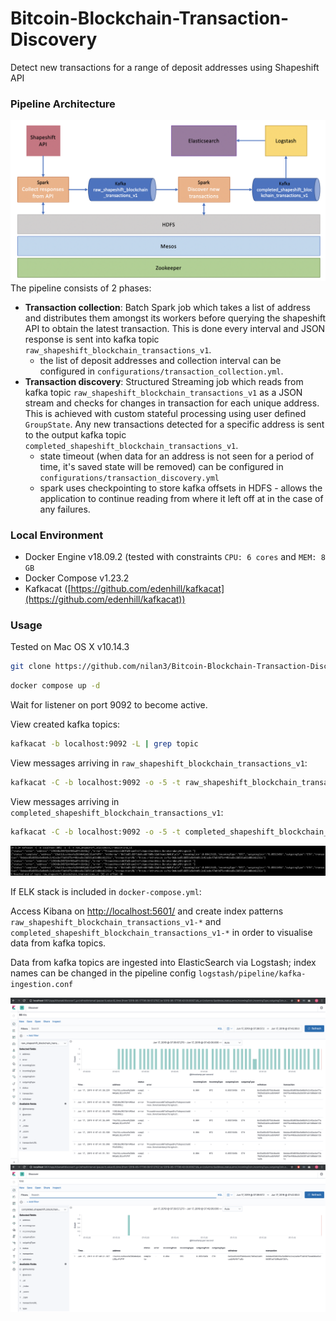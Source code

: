 
# Bitcoin-Blockchain-Transaction-Discovery
Detect new transactions for a range of deposit addresses using Shapeshift API

### Pipeline Architecture
![alt text](https://raw.githubusercontent.com/nilan3/Bitcoin-Blockchain-Transaction-Discovery/master/pipeline-architecture.png)
The pipeline consists of 2 phases:
- **Transaction collection**: Batch Spark job which takes a list of address and distributes them amongst its workers before querying the shapeshift API to obtain the latest transaction. This is done every interval and JSON response is sent into kafka topic `raw_shapeshift_blockchain_transactions_v1`.
	- the list of deposit addresses and collection interval can be configured in `configurations/transaction_collection.yml`.
- **Transaction discovery**: Structured Streaming job which reads from kafka topic `raw_shapeshift_blockchain_transactions_v1` as a JSON stream and checks for changes in transaction for each unique address. This is achieved with custom stateful processing using user defined `GroupState`. Any new transactions detected for a specific address is sent to the output kafka topic `completed_shapeshift_blockchain_transactions_v1`.
	- state timeout (when data for an address is not seen for a period of time, it's saved state will be removed) can be configured in `configurations/transaction_discovery.yml`
	- spark uses checkpointing to store kafka offsets in HDFS - allows the application to continue reading from where it left off at in the case of any failures.

### Local Environment
- Docker Engine v18.09.2 (tested with constraints `CPU: 6 cores` and `MEM: 8 GB`
- Docker Compose v1.23.2
- Kafkacat ([https://github.com/edenhill/kafkacat](https://github.com/edenhill/kafkacat))

### Usage
Tested on Mac OS X v10.14.3
```bash
git clone https://github.com/nilan3/Bitcoin-Blockchain-Transaction-Discovery.git
```
```bash
docker compose up -d
```
Wait for listener on port 9092 to become active.

View created kafka topics:
```bash
kafkacat -b localhost:9092 -L | grep topic
```
View messages arriving in `raw_shapeshift_blockchain_transactions_v1`:
```bash
kafkacat -C -b localhost:9092 -o -5 -t raw_shapeshift_blockchain_transactions_v1
```
View messages arriving in `completed_shapeshift_blockchain_transactions_v1`:
```bash
kafkacat -C -b localhost:9092 -o -5 -t completed_shapeshift_blockchain_transactions_v1
```
![alt text](https://raw.githubusercontent.com/nilan3/Bitcoin-Blockchain-Transaction-Discovery/master/kafkacat.png)

If ELK stack is included in `docker-compose.yml`:

Access Kibana on [http://localhost:5601/](http://localhost:5601/) and create index patterns `raw_shapeshift_blockchain_transactions_v1-*` and `completed_shapeshift_blockchain_transactions_v1-*` in order to visualise data from kafka topics.

Data from kafka topics are ingested into ElasticSearch via Logstash; index names can be changed in the pipeline config `logstash/pipeline/kafka-ingestion.conf`

![alt text](https://raw.githubusercontent.com/nilan3/Bitcoin-Blockchain-Transaction-Discovery/master/transaction_collection.png)
![alt text](https://raw.githubusercontent.com/nilan3/Bitcoin-Blockchain-Transaction-Discovery/master/transaction_discovery.png)
